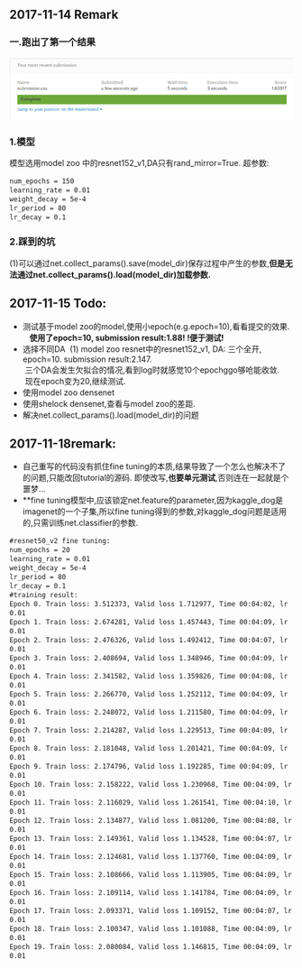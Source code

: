 ## 2017-11-14 Remark  
### 一.跑出了第一个结果   
![kaggle_dog_1st submission](https://github.com/davidwang8088/MXnet_test/blob/master/images/kaggle_dog_1.60917.png)  
### 1.模型    
模型选用model zoo 中的resnet152_v1,DA只有rand_mirror=True.
超参数:
```
num_epochs = 150
learning_rate = 0.01
weight_decay = 5e-4
lr_period = 80
lr_decay = 0.1
```
### 2.踩到的坑  
(1)可以通过net.collect_params().save(model_dir)保存过程中产生的参数,**但是无法通过net.collect_params().load(model_dir)加载参数.**

## 2017-11-15 Todo:
* 测试基于model zoo的model,使用小epoch(e.g.epoch=10),看看提交的效果.  
    **使用了epoch=10, submission result:1.88! !便于测试!**
* 选择不同DA
  (1) model zoo resnet中的resnet152_v1, DA: 三个全开, epoch=10. submission result:2.147.  
  三个DA会发生欠拟合的情况,看到log时就感觉10个epochggo够呛能收敛.  
  现在epoch变为20,继续测试.  
* 使用model zoo densenet
* 使用shelock densenet,查看与model zoo的差距.
* 解决net.collect_params().load(model_dir)的问题

## 2017-11-18remark:  
* 自己重写的代码没有抓住fine tuning的本质,结果导致了一个怎么也解决不了的问题,只能改回tutorial的源码. 即使改写,**也要单元测试**,否则连在一起就是个噩梦...  
* **fine tuning模型中,应该锁定net.feature的parameter,因为kaggle_dog是imagenet的一个子集,所以fine tuning得到的参数,对kaggle_dog问题是适用的,只需训练net.classifier的参数.
```
#resnet50_v2 fine tuning:
num_epochs = 20
learning_rate = 0.01
weight_decay = 5e-4
lr_period = 80
lr_decay = 0.1
#training result:
Epoch 0. Train loss: 3.512373, Valid loss 1.712977, Time 00:04:02, lr 0.01
Epoch 1. Train loss: 2.674281, Valid loss 1.457443, Time 00:04:09, lr 0.01
Epoch 2. Train loss: 2.476326, Valid loss 1.492412, Time 00:04:07, lr 0.01
Epoch 3. Train loss: 2.408694, Valid loss 1.348946, Time 00:04:09, lr 0.01
Epoch 4. Train loss: 2.341582, Valid loss 1.359826, Time 00:04:08, lr 0.01
Epoch 5. Train loss: 2.266770, Valid loss 1.252112, Time 00:04:09, lr 0.01
Epoch 6. Train loss: 2.248072, Valid loss 1.211580, Time 00:04:09, lr 0.01
Epoch 7. Train loss: 2.214287, Valid loss 1.229513, Time 00:04:09, lr 0.01
Epoch 8. Train loss: 2.181048, Valid loss 1.201421, Time 00:04:09, lr 0.01
Epoch 9. Train loss: 2.174796, Valid loss 1.192285, Time 00:04:09, lr 0.01
Epoch 10. Train loss: 2.158222, Valid loss 1.230968, Time 00:04:09, lr 0.01
Epoch 11. Train loss: 2.116029, Valid loss 1.261541, Time 00:04:10, lr 0.01
Epoch 12. Train loss: 2.134877, Valid loss 1.081200, Time 00:04:08, lr 0.01
Epoch 13. Train loss: 2.149361, Valid loss 1.134528, Time 00:04:07, lr 0.01
Epoch 14. Train loss: 2.124681, Valid loss 1.137760, Time 00:04:09, lr 0.01
Epoch 15. Train loss: 2.108666, Valid loss 1.113905, Time 00:04:09, lr 0.01
Epoch 16. Train loss: 2.109114, Valid loss 1.141784, Time 00:04:09, lr 0.01
Epoch 17. Train loss: 2.093371, Valid loss 1.109152, Time 00:04:07, lr 0.01
Epoch 18. Train loss: 2.100347, Valid loss 1.101088, Time 00:04:09, lr 0.01
Epoch 19. Train loss: 2.080084, Valid loss 1.146815, Time 00:04:09, lr 0.01
```



